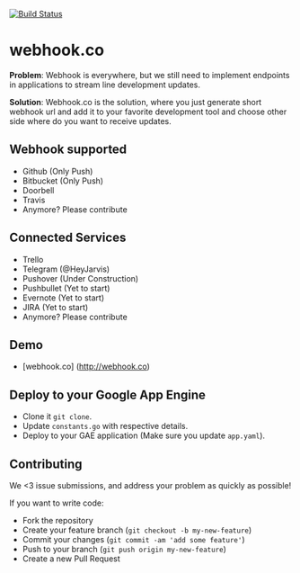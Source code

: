 [![Build Status](http://38.media.tumblr.com/7d922f7b05a10891d00543c7a4acb79d/tumblr_inline_mk24hqGq6X1qz4rgp.jpg)](http://webhook.co)

# webhook.co

**Problem**: Webhook is everywhere, but we still need to implement endpoints in applications to stream line development updates.

**Solution**: Webhook.co is the solution, where you just generate short webhook url and add it to your favorite development tool and choose other side where do you want to receive updates.

## Webhook supported

* Github (Only Push)
* Bitbucket (Only Push)
* Doorbell
* Travis
* Anymore? Please contribute

## Connected Services

* Trello
* Telegram (@HeyJarvis)
* Pushover (Under Construction)
* Pushbullet (Yet to start)
* Evernote (Yet to start)
* JIRA (Yet to start)
* Anymore? Please contribute

## Demo

* [webhook.co] (http://webhook.co)

## Deploy to your Google App Engine

* Clone it `git clone`.
* Update `constants.go` with respective details.
* Deploy to your GAE application (Make sure you update `app.yaml`).

## Contributing

We <3 issue submissions, and address your problem as quickly as possible!

If you want to write code:

* Fork the repository
* Create your feature branch (`git checkout -b my-new-feature`)
* Commit your changes (`git commit -am 'add some feature'`)
* Push to your branch (`git push origin my-new-feature`)
* Create a new Pull Request
